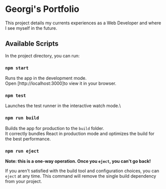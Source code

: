 # Georgi's Portfolio

This project details my currents experiences as a Web Developer and where I see myself in the future.

## Available Scripts
In the project directory, you can run:

### `npm start`
Runs the app in the development mode.\
Open [http://localhost:3000]to view it in your browser.

### `npm test`
Launches the test runner in the interactive watch mode.\

### `npm run build`
Builds the app for production to the `build` folder.\
It correctly bundles React in production mode and optimizes the build for the best performance.

### `npm run eject`
**Note: this is a one-way operation. Once you `eject`, you can't go back!**

If you aren't satisfied with the build tool and configuration choices, you can `eject` at any time. This command will remove the single build dependency from your project.
